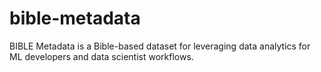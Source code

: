 # bible-metadata
BIBLE Metadata is a Bible-based dataset for leveraging data analytics for ML developers and data scientist workflows.
